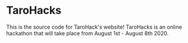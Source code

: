 # TaroHacks
This is the source code for TaroHack's website! TaroHacks is an online hackathon that will take place from August 1st - August 8th 2020.
